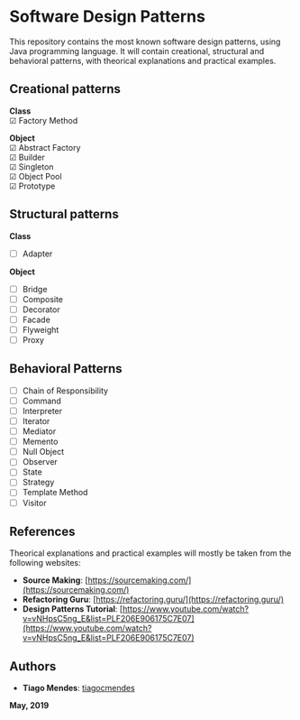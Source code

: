 # Software Design Patterns  

This repository contains the most known software design patterns, using Java programming language. It will contain creational, structural and behavioral patterns, with theorical explanations and practical examples.

## Creational patterns  

**Class**  
&#9745; Factory Method  

**Object**  
&#9745; Abstract Factory  
&#9745; Builder  
&#9745; Singleton  
&#9745; Object Pool  
&#9745; Prototype  

## Structural patterns  

**Class**  
* [ ] Adapter  

**Object**  
* [ ] Bridge  
* [ ] Composite  
* [ ] Decorator  
* [ ] Facade  
* [ ] Flyweight  
* [ ] Proxy  

## Behavioral Patterns  

* [ ] Chain of Responsibility  
* [ ] Command  
* [ ] Interpreter  
* [ ] Iterator  
* [ ] Mediator  
* [ ] Memento  
* [ ] Null Object  
* [ ] Observer  
* [ ] State  
* [ ] Strategy  
* [ ] Template Method  
* [ ] Visitor  

## References  

Theorical explanations and practical examples will mostly be taken from the following websites:  
* **Source Making**: [https://sourcemaking.com/](https://sourcemaking.com/)  
* **Refactoring Guru**: [https://refactoring.guru/](https://refactoring.guru/)  
* **Design Patterns Tutorial**: [https://www.youtube.com/watch?v=vNHpsC5ng_E&list=PLF206E906175C7E07](https://www.youtube.com/watch?v=vNHpsC5ng_E&list=PLF206E906175C7E07)  

## Authors  

* **Tiago Mendes**: [tiagocmendes](https://github.com/tiagocmendes)  

**May, 2019**
